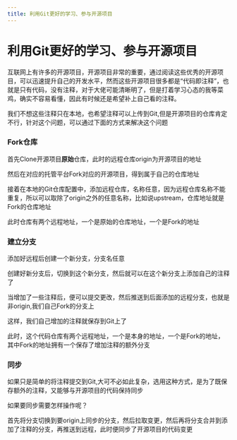 ```yaml
---
title: 利用Git更好的学习、参与开源项目
---
```


# 利用Git更好的学习、参与开源项目

互联网上有许多的开源项目，开源项目非常的重要，通过阅读这些优秀的开源项目，可以迅速提升自己的开发水平，然而这些开源项目很多都是“代码即注释”，也就是只有代码，没有注释，对于大佬可能清晰明了，但是打着学习心态的我等菜鸡，确实不容易看懂，因此有时候还是希望补上自己看的注释。

我们不想这些注释只在本地，也希望注释可以上传到Git,但是开源项目的仓库肯定不行，针对这个问题，可以通过下面的方式来解决这个问题

### Fork仓库

首先Clone开源项目**原始**仓库，此时的远程仓库origin为开源项目的地址

然后在对应的托管平台Fork对应的开源项目，得到属于自己的仓库地址

接着在本地的Git仓库配置中，添加远程仓库，名称任意，因为远程仓库名称不能重复，所以可以取除了origin之外的任意名称，比如说upstream，仓库地址就是Fork的仓库地址

此时仓库有两个远程地址，一个是原始的仓库地址，一个是Fork的地址

### 建立分支

添加好远程后创建一个新分支，分支名任意

创建好新分支后，切换到这个新分支，然后就可以在这个新分支上添加自己的注释了

当增加了一些注释后，便可以提交更改，然后推送到后面添加的远程分支，也就是非origin,我们自己Fork的分支上

这样，我们自己增加的注释就保存到Git上了

此时，这个代码仓库有两个远程地址，一个是本身的地址，一个是Fork的地址，其中Fork的地址拥有一个保存了增加注释的额外分支

### 同步

如果只是简单的将注释提交到Git,大可不必如此复杂，选用这种方式，是为了既保存额外的注释，又能够与开源项目的代码保持同步

如果要同步需要怎样操作呢？

首先将分支切换到要origin上同步的分支，然后拉取变更，然后再将分支合并到添加了注释的分支，再推送到远程，此时便同步了开源项目的代码变更